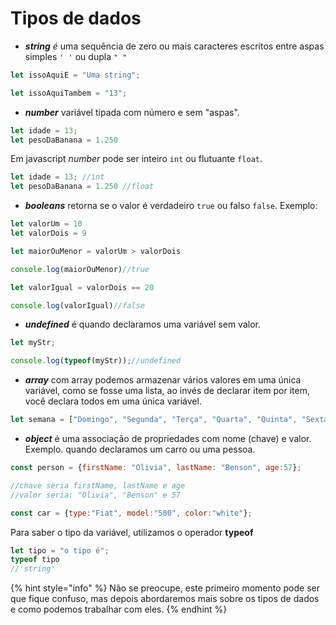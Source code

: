 # Tipos de dados

* _**string** é_ uma sequência de zero ou mais caracteres escritos entre aspas simples `' '` ou dupla `" "`

```javascript
let issoAquiE = "Uma string";

let issoAquiTambem = "13";
```

* _**number**_ variável tipada com número e sem "aspas".

```javascript
let idade = 13;
let pesoDaBanana = 1.250
```

Em javascript _number_ pode ser inteiro `int` ou flutuante `float`.

```javascript
let idade = 13; //int
let pesoDaBanana = 1.250 //float
```

* _**booleans**_ retorna se o valor é verdadeiro `true` ou falso `false`. Exemplo:

```javascript
let valorUm = 10
let valorDois = 9

let maiorOuMenor = valorUm > valorDois 

console.log(maiorOuMenor)//true

let valorIgual = valorDois == 20

console.log(valorIgual)//false
```

* _**undefined**_ é quando declaramos uma variável sem valor.

```javascript
let myStr;

console.log(typeof(myStr));//undefined
```

* _**array**_ com array podemos armazenar vários valores em uma única variável, como se fosse uma lista, ao invés de declarar item por item, você declara todos em uma única variável.

```javascript
let semana = ["Domingo", "Segunda", "Terça", "Quarta", "Quinta", "Sexta", "Sábado"];
```

* _**object**_ é uma associação de propriedades com nome (chave) e valor. Exemplo. quando declaramos um carro ou uma pessoa.

```javascript
const person = {firstName: "Olivia", lastName: "Benson", age:57};

//chave seria firstName, lastName e age
//valor seria: "Olivia", "Benson" e 57

const car = {type:"Fiat", model:"500", color:"white"};
```

Para saber o tipo da variável, utilizamos o operador **typeof**

```javascript
let tipo = "o tipo é";
typeof tipo
//'string'
```

{% hint style="info" %}
Não se preocupe, este primeiro momento pode ser que fique confuso, mas depois abordaremos mais sobre os tipos de dados e como podemos trabalhar com eles.
{% endhint %}

